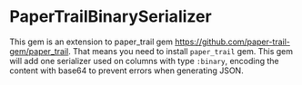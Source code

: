 # PaperTrailBinarySerializer

This gem is an extension to paper_trail gem https://github.com/paper-trail-gem/paper_trail. That means you need to install `paper_trail` gem. This gem will add one serializer used on columns with type `:binary`, encoding the content with base64 to prevent errors when generating JSON.

